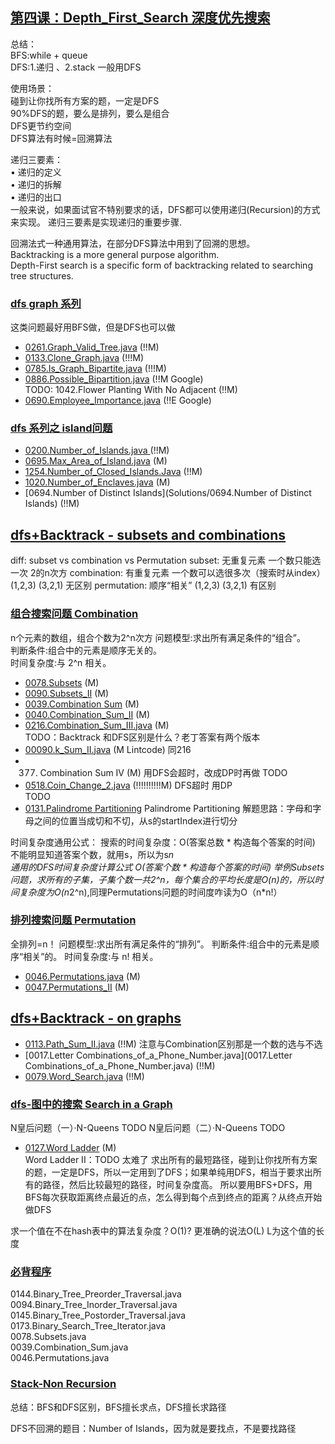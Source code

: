 ## [第四课：Depth_First_Search 深度优先搜索](/Data-Structure.py) 
总结： <br>
BFS:while + queue  <br>
DFS:1.递归 、2.stack  一般用DFS   <br>

使用场景：  <br>
碰到让你找所有方案的题，一定是DFS    <br>
90%DFS的题，要么是排列，要么是组合   <br>
DFS更节约空间   <br>
DFS算法有时候=回溯算法   <br>

递归三要素：   <br>
• 递归的定义   <br>
• 递归的拆解   <br>
• 递归的出口   <br>
一般来说，如果面试官不特别要求的话，DFS都可以使用递归(Recursion)的方式来实现。 递归三要素是实现递归的重要步骤.  <br>

回溯法式一种通用算法，在部分DFS算法中用到了回溯的思想。   <br>
Backtracking is a more general purpose algorithm.   <br>
Depth-First search is a specific form of backtracking related to searching tree structures.   <br>

### [dfs graph 系列](/Data-Structure.py)
这类问题最好用BFS做，但是DFS也可以做    <br>
- [0261.Graph_Valid_Tree.java](Solutions/0261.Graph_Valid_Tree.java) (!!M) <br>
- [0133.Clone_Graph.java](Solutions/0133.Clone_Graph.java) (!!!M) <br>
- [0785.Is_Graph_Bipartite.java](Solutions/0785.Is_Graph_Bipartite.java) (!!!M) <br>
- [0886.Possible_Bipartition.java](Solutions/0886.Possible_Bipartition.java) (!!M Google)  <br>
TODO: 1042.Flower Planting With No Adjacent (!!M)
- [0690.Employee_Importance.java](Solutions/0690.Employee_Importance.java) (!!E Google)  <br>

### [dfs 系列之 island问题](/Data-Structure.py)
- [0200.Number_of_Islands.java ](Solutions/0200.Number_of_Islands.java) (!!M) <br>
- [0695.Max_Area_of_Island.java](Solutions/0695.Max_Area_of_Island.java) (M) <br>
- [1254.Number_of_Closed_Islands.Java](Solutions/1254.Number_of_Closed_Islands.Java) (!!M) <br>
- [1020.Number_of_Enclaves.java](Solutions/1020.Number_of_Enclaves.java) (M) <br>
- [0694.Number of Distinct Islands](Solutions/0694.Number of Distinct Islands) (!!M) <br>

## [dfs+Backtrack - subsets and combinations](/Data-Structure.py) 
diff: subset vs combination vs Permutation 
subset:       无重复元素  一个数只能选一次  2的n次方 
combination:  有重复元素  一个数可以选很多次（搜索时从index）  (1,2,3) (3,2,1) 无区别
permutation:  顺序“相关”   (1,2,3) (3,2,1) 有区别

### [组合搜索问题 Combination](/Data-Structure.py) 
n个元素的数组，组合个数为2^n次方
问题模型:求出所有满足条件的“组合”。 <br>
判断条件:组合中的元素是顺序无关的。 <br>
时间复杂度:与 2^n 相关。<br>
- [0078.Subsets](Solutions/0078.Subsets.java) (M) <br>
- [0090.Subsets_II](Solutions/0090.Subsets_II) (M) <br>
- [0039.Combination Sum](Solutions/0039.Combination_Sum.java) (M) <br>
- [0040.Combination_Sum_II](Solutions/0040.Combination_Sum_II.java) (M) <br>
- [0216.Combination_Sum_III.java](Solutions/0216.Combination_Sum_III.java) (M) <br>   TODO：Backtrack 和DFS区别是什么？老丁答案有两个版本
- [00090.k_Sum_II.java](0090.k_Sum_II.java) (M Lintcode) 同216 <br> 
- 0377. Combination Sum IV (M)                                     用DFS会超时，改成DP时再做       TODO
- [0518.Coin_Change_2.java](0518.Coin_Change_2.java) (!!!!!!!!!!M) DFS超时 用DP  <br> TODO
- [0131.Palindrome Partitioning](Solutions/0131.Palindrome_Partitioning.java) Palindrome Partitioning 解题思路：字母和字母之间的位置当成切和不切，从s的startIndex进行切分<br>

时间复杂度通用公式：
搜索的时间复杂度：O(答案总数 * 构造每个答案的时间)   不能明显知道答案个数，就用s，所以为s*n      
通用的DFS时间复杂度计算公式 O(答案个数 * 构造每个答案的时间)
举例Subsets问题，求所有的子集，子集个数一共2^n，每个集合的平均长度是O(n)的，所以时间复杂度为O(n*2^n),同理Permutations问题的时间度咋读为O（n*n!）

### [排列搜索问题 Permutation](/Data-Structure.py) 
全排列=n！
问题模型:求出所有满足条件的“排列”。 
判断条件:组合中的元素是顺序“相关”的。 
时间复杂度:与 n! 相关。
- [0046.Permutations.java](Solutions/0046.Permutations.java) (M) <br>
- [0047.Permutations_II](Solutions/0047.Permutations_II.java) (M) <br>

## [dfs+Backtrack - on graphs](/Data-Structure.py)  
- [0113.Path_Sum_II.java](0113.Path_Sum_II.java) (!!M) 注意与Combination区别那是一个数的选与不选<br> 
- [0017.Letter Combinations_of_a_Phone_Number.java](0017.Letter Combinations_of_a_Phone_Number.java) (!!M) <br> 
- [0079.Word_Search.java](0079.Word_Search.java) (!!M) <br> 

### [dfs-图中的搜索 Search in a Graph](/Data-Structure.py)  
N皇后问题（一）·N-Queens  TODO
N皇后问题（二）·N-Queens  TODO

- [0127.Word Ladder](Solutions/0127.Word_Ladder.java) (M) <br>
Word Ladder II：TODO 太难了
求出所有的最短路径，碰到让你找所有方案的题，一定是DFS，所以一定用到了DFS；如果单纯用DFS，相当于要求出所有的路径，然后比较最短的路径，时间复杂度高。
所以要用BFS+DFS，用BFS每次获取距离终点最近的点，怎么得到每个点到终点的距离？从终点开始做DFS

求一个值在不在hash表中的算法复杂度？O(1)? 更准确的说法O(L)  L为这个值的长度

### [必背程序]()
0144.Binary_Tree_Preorder_Traversal.java  <br>
0094.Binary_Tree_Inorder_Traversal.java   <br>
0145.Binary_Tree_Postorder_Traversal.java   <br>
0173.Binary_Search_Tree_Iterator.java   <br>
0078.Subsets.java     <br>
0039.Combination_Sum.java   <br>
0046.Permutations.java   <br>
 
### [Stack-Non Recursion]()

总结：BFS和DFS区别，BFS擅长求点，DFS擅长求路径

DFS不回溯的题目：Number of Islands，因为就是要找点，不是要找路径
